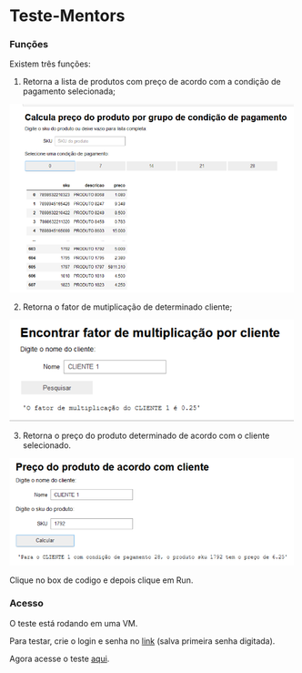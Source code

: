 # Teste-Mentors

### Funções

Existem três funções:

1. Retorna a lista de produtos com preço de acordo com a condição de pagamento selecionada;

<kbd>
   <img src="funcao1.png" alt="drawing" width="500"/>
</kbd>   

2. Retorna o fator de mutiplicação de determinado cliente;

<kbd>
   <img src="funcao2.png" alt="drawing" width="500"/>
</kbd>
   
3. Retorna o preço do produto determinado de acordo com o cliente selecionado.

<kbd>
   <img src="funcao3.png" alt="drawing" width="500"/>
</kbd>   

Clique no box de codigo e depois clique em Run.

### Acesso

O teste está rodando em uma VM.

Para testar, crie o login e senha no [link](http://34.151.208.60) (salva primeira senha digitada).

Agora acesse o teste [aqui](http://34.151.208.60/hub/user-redirect/git-pull?repo=https://github.com/LucasTieni/Teste-Mentors&branch=main&subPath=TesteMentors.ipynb&app=notebook).



